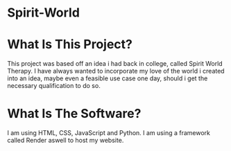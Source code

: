# Spirit-World
<h1>What Is This Project?</h1>
<p>This project was based off an idea i had back in college, called Spirit World Therapy. I have always wanted to incorporate my love of the world i created into an idea, maybe even a feasible use case one day, should i get the necessary qualification to do so.<p>
<h1>What Is The Software?</h1>
<p>I am using HTML, CSS, JavaScript and Python. I am using a framework called Render aswell to host my website.</p>
